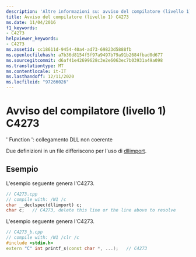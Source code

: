 ```yaml
---
description: 'Altre informazioni su: avviso del compilatore (livello 1) C4273'
title: Avviso del compilatore (livello 1) C4273
ms.date: 11/04/2016
f1_keywords:
- C4273
helpviewer_keywords:
- C4273
ms.assetid: cc18611d-9454-40a4-ad73-69823d5888fb
ms.openlocfilehash: a7b36d8154f5f97a9497b79a91b2684fbad0d677
ms.sourcegitcommit: d6af41e42699628c3e2e6063ec7b03931a49a098
ms.translationtype: MT
ms.contentlocale: it-IT
ms.lasthandoff: 12/11/2020
ms.locfileid: "97266026"
---
```

# <a name="compiler-warning-level-1-c4273"></a>Avviso del compilatore (livello 1) C4273

' Function ': collegamento DLL non coerente

Due definizioni in un file differiscono per l'uso di [dllimport](../../cpp/dllexport-dllimport.md).

## <a name="examples"></a>Esempio

L'esempio seguente genera l'C4273.

```cpp
// C4273.cpp
// compile with: /W1 /c
char __declspec(dllimport) c;
char c;   // C4273, delete this line or the line above to resolve
```

L'esempio seguente genera l'C4273.

```cpp
// C4273_b.cpp
// compile with: /W1 /clr /c
#include <stdio.h>
extern "C" int printf_s(const char *, ...);   // C4273
```
